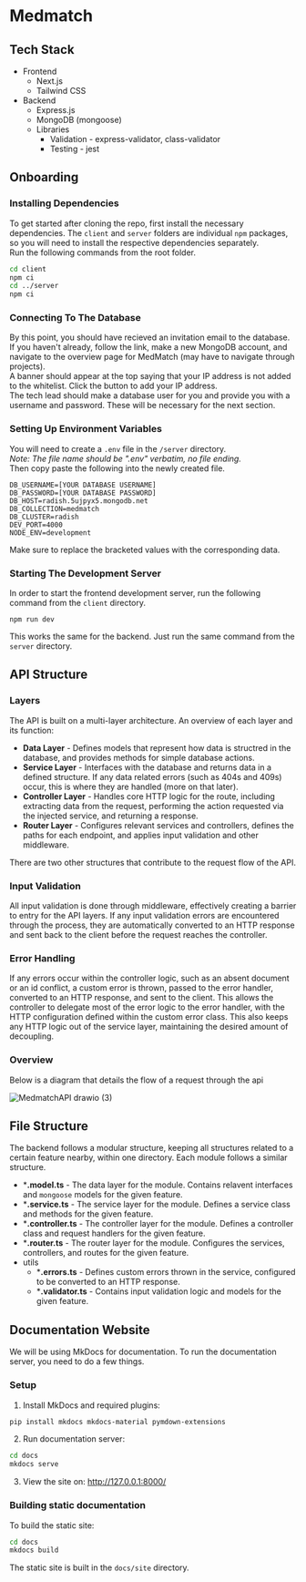 # Medmatch
## Tech Stack
* Frontend
  * Next.js
  * Tailwind CSS
* Backend
  * Express.js
  * MongoDB (mongoose)
  * Libraries
    * Validation - express-validator, class-validator
    * Testing - jest
## Onboarding
### Installing Dependencies
To get started after cloning the repo, first install the necessary dependencies.
The `client` and `server` folders are individual `npm` packages, so you will need to install the respective dependencies separately.  
Run the following commands from the root folder.
```sh
cd client
npm ci
cd ../server
npm ci
```
### Connecting To The Database
By this point, you should have recieved an invitation email to the database.  
If you haven't already, follow the link, make a new MongoDB account, and navigate to the overview page for MedMatch (may have to navigate through projects).   
A banner should appear at the top saying that your IP address is not added to the whitelist. Click the button to add your IP address.  
The tech lead should make a database user for you and provide you with a username and password. These will be necessary for the next section.  
### Setting Up Environment Variables
You will need to create a `.env` file in the `/server` directory.  
*Note: The file name should be ".env" verbatim, no file ending.*  
Then copy paste the following into the newly created file.
```.env
DB_USERNAME=[YOUR DATABASE USERNAME]
DB_PASSWORD=[YOUR DATABASE PASSWORD]
DB_HOST=radish.5ujpyx5.mongodb.net
DB_COLLECTION=medmatch
DB_CLUSTER=radish
DEV_PORT=4000
NODE_ENV=development
```
Make sure to replace the bracketed values with the corresponding data.
### Starting The Development Server
In order to start the frontend development server, run the following command from the `client` directory.
```
npm run dev
```
This works the same for the backend. Just run the same command from the `server` directory.
## API Structure
### Layers
The API is built on a multi-layer architecture. An overview of each layer and its function:
* **Data Layer** - Defines models that represent how data is structred in the database, and provides methods for simple database actions.
* **Service Layer** - Interfaces with the database and returns data in a defined structure. If any data related errors (such as 404s and 409s) occur, this is where they are handled (more on that later).
* **Controller Layer** - Handles core HTTP logic for the route, including extracting data from the request, performing the action requested via the injected service, and returning a response.
* **Router Layer** - Configures relevant services and controllers, defines the paths for each endpoint, and applies input validation and other middleware.

There are two other structures that contribute to the request flow of the API.
### Input Validation
All input validation is done through middleware, effectively creating a barrier to entry for the API layers. If any input validation errors are encountered through the process, they are automatically converted to an HTTP response and sent back to the client before the request reaches the controller.  
### Error Handling
If any errors occur within the controller logic, such as an absent document or an id conflict, a custom error is thrown, passed to the error handler, converted to an HTTP response, and sent to the client. This allows the controller to delegate most of the error logic to the error handler, with the HTTP configuration defined within the custom error class. This also keeps any HTTP logic out of the service layer, maintaining the desired amount of decoupling.
### Overview
Below is a diagram that details the flow of a request through the api  

![MedmatchAPI drawio (3)](https://github.com/user-attachments/assets/2e65c763-3fbf-4be3-9f1e-69da0be93c46)
## File Structure
The backend follows a modular structure, keeping all structures related to a certain feature nearby, within one directory. Each module follows a similar structure.
* ***.model.ts** - The data layer for the module. Contains relavent interfaces and `mongoose` models for the given feature.
* ***.service.ts** - The service layer for the module. Defines a service class and methods for the given feature.
* ***.controller.ts** - The controller layer for the module. Defines a controller class and request handlers for the given feature.
* ***.router.ts** - The router layer for the module. Configures the services, controllers, and routes for the given feature.
* utils
  * ***.errors.ts** - Defines custom errors thrown in the service, configured to be converted to an HTTP response.
  * ***.validator.ts** - Contains input validation logic and models for the given feature.

## Documentation Website
We will be using MkDocs for documentation. To run the documentation server, you need to do a few
things.

### Setup 
1. Install MkDocs and required plugins:
```bash
pip install mkdocs mkdocs-material pymdown-extensions 
```
2. Run documentation server:
```bash
cd docs
mkdocs serve
```
3. View the site on: http://127.0.0.1:8000/ 


### Building static documentation
To build the static site:
```bash
cd docs
mkdocs build
```
The static site is built in the ```docs/site``` directory.


